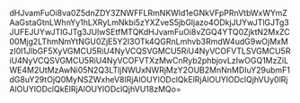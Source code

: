 dHJvamFuOi8va0Z5dnZDY3ZNWFFLRmNKWld1eGNkVFpPRnVtbWxWYmZAaGstaGtnLWhnYy1hLXRyLmNkbi5zYXZveS5jbGljazo4ODkjJUYwJTlGJTg3JUFEJUYwJTlGJTg3JUIwSEtfMTQKdHJvamFuOi8vZGQ4YTQ0ZjktN2MxZC00Mjg2LThmNmYtNGU0ZjE5Y2I3OTk4QGRnLmhvb3RmdW4udG9wOjMxMzI0I1JlbGF5XyVGMCU5RiU4NyVCQSVGMCU5RiU4NyVCOFVTLSVGMCU5RiU4NyVCQSVGMCU5RiU4NyVCOFVTXzMwCnRyb2phbjovLzIwOGQ1MzZiLWE4M2UtMzAwNi05N2Q3LTljNWUxNWRjMzY2OUB2MnNnMDIuY29ubmF1dG8uY29tOjQ0MyNSZWxheV8lRjAlOUYlODclQkElRjAlOUYlODclQjhVUy0lRjAlOUYlODclQkElRjAlOUYlODclQjhVU18zMQo=